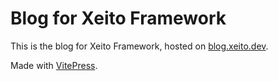 # Blog for Xeito Framework

This is the blog for Xeito Framework, hosted on [blog.xeito.dev](https://blog.xeito.dev).

Made with [VitePress](https://vitepress.vuejs.org/).

